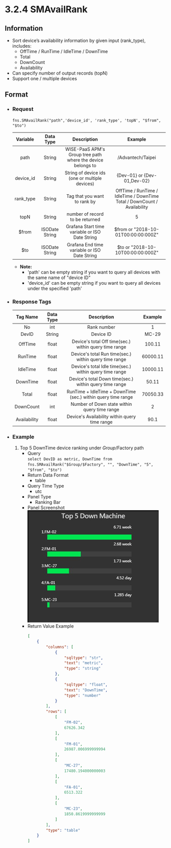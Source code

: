 # 3.2.4 SMAvailRank

## Information

* Sort device’s availability information by given input (rank_type), includes:
    * OffTime / RunTime / IdleTime / DownTime
    * Total
    * DownCount
    * Availability
* Can specify number of output records (topN)
* Support one / multiple devices

## Format

* ### Request

    ```
    fns.SMAvailRank("path",'device_id', 'rank_type', 'topN', "$from", "$to")
    ```

    | Variable | Data Type | Description | Example |
    | :---: | :---: | :---: | :---: |
    | path | String | WISE-PaaS APM's Group tree path<br>where the device belongs to | /Advantech/Taipei |
    | device_id | String | String of device ids \(one or multiple devices\) | {Dev-01} or {Dev-01,Dev-02} |
    | rank_type | String | Tag that you want to rank by | OffTime / RunTime / IdleTime / DownTime<br>Total / DownCount / Availability |
    | topN | String | number of record to be returned | 5 |
    | $from | ISODate String | Grafana Start time variable or ISO Date String | $from or "2018-10-01T00:00:00:000Z" |
    | $to | ISODate String | Grafana End time variable or ISO Date String | $to or "2018-10-10T00:00:00:000Z" |

    - **Note:**
        - 'path' can be empty string if you want to query all devices with the same name of "device ID"
        - 'device_id' can be empty string if you want to query all devices under the specified 'path'
  

* ### Response Tags

    | Tag Name | Data Type | Description | Example |
    | :---: | :---: | :---: | :---: |
    | No | int | Rank number | 1 |
    | DevID | String | Device ID | MC-29 |
    | OffTime | float | Device's total Off time(sec.) within query time range | 100.11 |
    | RunTime | float | Device's total Run time(sec.) within query time range  | 60000.11 |
    | IdleTime | float | Device's total Idle time(sec.) within query time range | 10000.11 |  
    | DownTime | float | Device's total Down time(sec.) within query time range | 50.11 |
    | Total | float | RunTime + IdleTime + DownTime (sec.) within query time range | 70050.33 |
    | DownCount | int | Number of Down state within query time range  | 2 |
    | Availability | float | Device's Availability within query time range  | 90.1 |
  

* ### Example  
    1. Top 5 DownTime device ranking under $Group/$Factory path  
        - Query   
        ``` select DevID as metric, DownTime from fns.SMAvailRank("$Group/$Factory", "", "DownTime", "5", "$from", "$to") ```
        - Return Data Format   
            * table
        - Query Time Type   
            * utc
        - Panel Type   
            * Ranking Bar
        - Panel Screenshot      
            ![](/images/3.2.4-SMAvailRank.jpg)
        - Return Value Example    
            ``` json
            [
                {
                    "columns": [
                        {
                            "sqltype": "str", 
                            "text": "metric", 
                            "type": "string"
                        }, 
                        {
                            "sqltype": "float", 
                            "text": "DownTime", 
                            "type": "number"
                        }
                    ], 
                    "rows": [
                        [
                            "FM-02", 
                            67626.342
                        ], 
                        [
                            "FM-01", 
                            26987.006999999994
                        ], 
                        [
                            "MC-27", 
                            17480.194000000003
                        ], 
                        [
                            "FA-01", 
                            6513.322
                        ], 
                        [
                            "MC-23", 
                            1850.8619999999999
                        ]
                    ], 
                    "type": "table"
                }
            ]

            ```

 